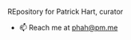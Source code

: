 REpository for Patrick Hart, curator
- 📫 Reach me at phah@pm.me

<!---
p-hah/p-hah is a ✨ special ✨ repository because its `README.md` (this file) appears on your GitHub profile.
You can click the Preview link to take a look at your changes.
--->
